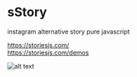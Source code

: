 # sStory
instagram alternative story pure javascript

https://storiesjs.com/ <br />
https://storiesjs.com/demos

![alt text](https://storiesjs.com/sStory-ss.png)
